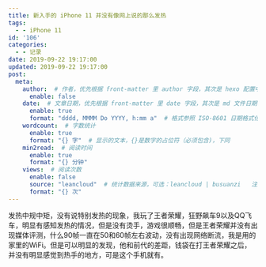 ```yaml
---
title: 新入手的 iPhone 11 并没有像网上说的那么发热
tags:
  - - iPhone 11
id: '106'
categories:
  - - 记录
date: 2019-09-22 19:17:00
updated: 2019-09-22 19:17:00
post:
  meta:
    author:  # 作者，优先根据 front-matter 里 author 字段，其次是 hexo 配置中 author 值
      enable: false
    date:  # 文章日期，优先根据 front-matter 里 date 字段，其次是 md 文件日期
      enable: true
      format: "dddd, MMMM Do YYYY, h:mm a"  # 格式参照 ISO-8601 日期格式化
    wordcount:  # 字数统计
      enable: true
      format: "{} 字"  # 显示的文本，{}是数字的占位符（必须包含)，下同
    min2read:  # 阅读时间
      enable: true
      format: "{} 分钟"
    views:  # 阅读次数
      enable: false
      source: "leancloud"  # 统计数据来源，可选：leancloud | busuanzi   注意不蒜子会间歇抽风
      format: "{} 次"
---
```


发热中规中矩，没有说特别发热的现象，我玩了王者荣耀，狂野飙车9以及QQ飞车，明显有感知发热的情况，但是没有烫手，游戏很顺畅，但是王者荣耀并没有出现媒体评测，什么90帧一直在50和60帧左右波动，没有出现网络断流，我是用的家里的WiFi。但是可以明显的发现，他和前代的差距，钱袋在打王者荣耀之后，并没有明显感觉到热手的地方，可是这个手机就有。